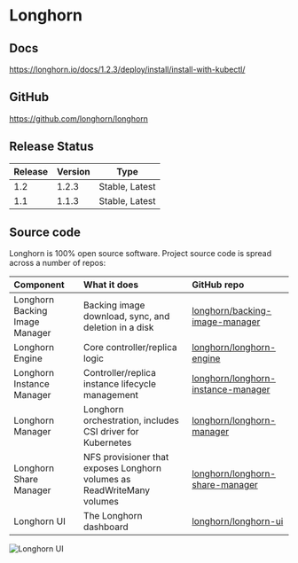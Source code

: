 

# Longhorn



## Docs
https://longhorn.io/docs/1.2.3/deploy/install/install-with-kubectl/


## GitHub

https://github.com/longhorn/longhorn


## Release Status

| Release | Version | Type           |    
| --------|---------|----------------|
| 1.2     | 1.2.3   | Stable, Latest |
| 1.1     | 1.1.3   | Stable, Latest |

## Source code

Longhorn is 100% open source software. Project source code is spread across a number of repos:

| Component                      | What it does                                                           | GitHub repo                                                                                 |
| :----------------------------- | :--------------------------------------------------------------------- | :------------------------------------------------------------------------------------------ |
| Longhorn Backing Image Manager | Backing image download, sync, and deletion in a disk                   | [longhorn/backing-image-manager](https://github.com/longhorn/backing-image-manager)         |
| Longhorn Engine                | Core controller/replica logic                                          | [longhorn/longhorn-engine](https://github.com/longhorn/longhorn-engine)                     |
| Longhorn Instance Manager      | Controller/replica instance lifecycle management                       | [longhorn/longhorn-instance-manager](https://github.com/longhorn/longhorn-instance-manager) |
| Longhorn Manager               | Longhorn orchestration, includes CSI driver for Kubernetes             | [longhorn/longhorn-manager](https://github.com/longhorn/longhorn-manager)                   |
| Longhorn Share Manager         | NFS provisioner that exposes Longhorn volumes as ReadWriteMany volumes | [longhorn/longhorn-share-manager](https://github.com/longhorn/longhorn-share-manager)       |
| Longhorn UI                    | The Longhorn dashboard                                                 | [longhorn/longhorn-ui](https://github.com/longhorn/longhorn-ui)                             |

![Longhorn UI](./longhorn-ui.png)
